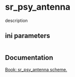 # sr_psy_antenna

description

## ini parameters

```

```

## Documentation

[Book: sr_psy_antenna scheme.](https://xray-forge.github.io/stalker-xrf-book/script_engine/schemes/sr_psy_antenna.html)
